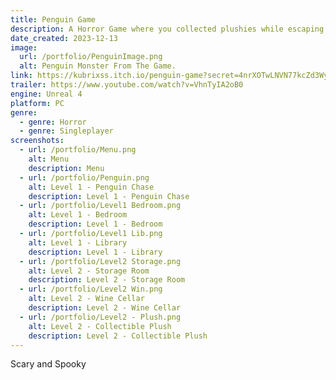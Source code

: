 ```yaml
---
title: Penguin Game
description: A Horror Game where you collected plushies while escaping the monster.
date_created: 2023-12-13
image:
  url: /portfolio/PenguinImage.png
  alt: Penguin Monster From The Game.
link: https://kubrixss.itch.io/penguin-game?secret=4nrXOTwLNVN77kcZd3Wynv7nyA
trailer: https://www.youtube.com/watch?v=VhnTyIA2oB0
engine: Unreal 4
platform: PC
genre:
  - genre: Horror
  - genre: Singleplayer
screenshots:
  - url: /portfolio/Menu.png
    alt: Menu
    description: Menu
  - url: /portfolio/Penguin.png
    alt: Level 1 - Penguin Chase
    description: Level 1 - Penguin Chase
  - url: /portfolio/Level1 Bedroom.png
    alt: Level 1 - Bedroom
    description: Level 1 - Bedroom
  - url: /portfolio/Level1 Lib.png
    alt: Level 1 - Library
    description: Level 1 - Library
  - url: /portfolio/Level2 Storage.png
    alt: Level 2 - Storage Room
    description: Level 2 - Storage Room
  - url: /portfolio/Level2 Win.png
    alt: Level 2 - Wine Cellar
    description: Level 2 - Wine Cellar
  - url: /portfolio/Level2 - Plush.png
    alt: Level 2 - Collectible Plush
    description: Level 2 - Collectible Plush
---
```

Scary and Spooky